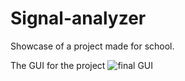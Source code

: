 # Signal-analyzer
Showcase of a project made for school.

The GUI for the project
![final GUI](https://github.com/user-attachments/assets/fcfc8308-a454-401d-ab9c-4a5ff26a7728)
